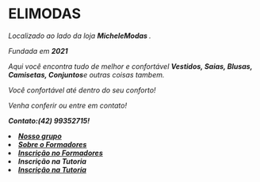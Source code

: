 <!DOCTYPE html>
<html lang="pt" dir="ltr">
  <head>
    <meta charset="utf-8">
    <title>Inscrição na tutoria</title>
    <link rel="stylesheet" href="style.css">
  </head>

<p> <b> <h1>ELIMODAS</b> </h1>
<p><i>Localizado ao lado da loja <b>MicheleModas </b>.
<p><i>Fundada em <b>2021</b><p><i>Aqui você encontra tudo de melhor e confortável <b> Vestidos, Saias, Blusas, 
Camisetas, Conjuntos</b>e outras coisas tambem.
<p><i>Você confortável até dentro do seu conforto!
<p> <i>Venha conferir ou entre em contato!<p><b>Contato:(42) 99352715!

<li><a href="index.html">Nosso grupo</a></li>
          <li><a href="about.html">Sobre o Formadores</a></li>
          <li><a href="inscricao.html">Inscrição no Formadores</a></li>
          <li>Inscrição na Tutoria</li>
          <li><a href="tutoria.html">Inscrição na Tutoria</a></li>
        </ul>
    </nav>
   
